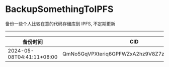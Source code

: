 # BackupSomethingToIPFS
备份一些个人比较在意的代码存储库到 IPFS, 不定期更新

---

| 备份时间                  | CID                                            |
| ------------------------- | ---------------------------------------------- |
| 2024-05-08T04:41:11+08:00 | QmNo5GqVPXteriq6GPFWZxA2hz9V8Z7z3pjTmAM5JgFtKi |
